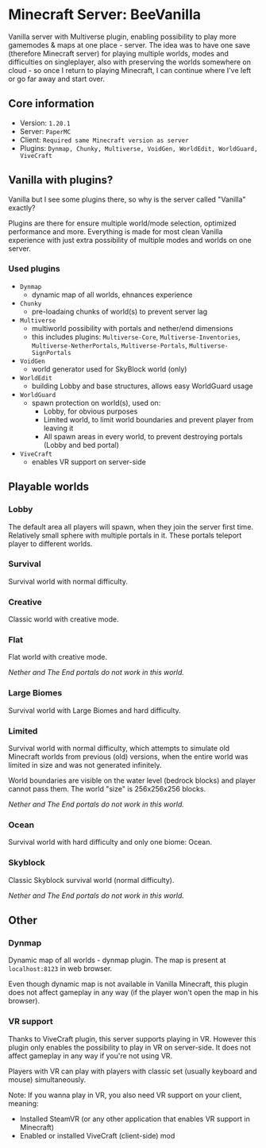 # Minecraft Server: BeeVanilla

Vanilla server with Multiverse plugin, enabling possibility to play more gamemodes & maps at one place - server. The idea was to have one save (therefore Minecraft server) for playing multiple worlds, modes and difficulties on singleplayer, also with preserving the worlds somewhere on cloud - so once I return to playing Minecraft, I can continue where I've left or go far away and start over.


## Core information

- Version:		`1.20.1`
- Server:		`PaperMC`
- Client:		`Required same Minecraft version as server`
- Plugins:		`Dynmap, Chunky, Multiverse, VoidGen, WorldEdit, WorldGuard, ViveCraft`


## Vanilla with plugins?

Vanilla but I see some plugins there, so why is the server called "Vanilla" exactly?

Plugins are there for ensure multiple world/mode selection, optimized performance and more. 
Everything is made for most clean Vanilla experience with just extra possibility of multiple modes and worlds on one server.

### Used plugins

- `Dynmap`
	- dynamic map of all worlds, ehnances experience
- `Chunky`		
	- pre-loadaing chunks of world(s) to prevent server lag
- `Multiverse`		
	- multiworld possibility with portals and nether/end dimensions
	- this includes plugins: `Multiverse-Core`, `Multiverse-Inventories`, `Multiverse-NetherPortals`, `Multiverse-Portals`, `Multiverse-SignPortals`
- `VoidGen`
	- world generator used for SkyBlock world (only)
- `WorldEdit`
	- building Lobby and base structures, allows easy WorldGuard usage
- `WorldGuard`
	- spawn protection on world(s), used on:
		- Lobby, for obvious purposes
		- Limited world, to limit world boundaries and prevent player from leaving it
		- All spawn areas in every world, to prevent destroying portals (Lobby and bed portal)
- `ViveCraft`	
	- enables VR support on server-side


## Playable worlds

### Lobby

The default area all players will spawn, when they join the server first time. Relatively small sphere with multiple portals in it. These portals teleport player to different worlds.

### Survival

Survival world with normal difficulty.

### Creative

Classic world with creative mode.

### Flat

Flat world with creative mode.

*Nether and The End portals do not work in this world.*

### Large Biomes

Survival world with Large Biomes and hard difficulty.

### Limited

Survival world with normal difficulty, which attempts to simulate old Minecraft worlds from previous (old) versions, when the entire world was limited in size and was not generated infinitely.

World boundaries are visible on the water level (bedrock blocks) and player cannot pass them. The world "size" is 256x256x256 blocks.

*Nether and The End portals do not work in this world.*

### Ocean

Survival world with hard difficulty and only one biome: Ocean.

### Skyblock

Classic Skyblock survival world (normal difficulty).

*Nether and The End portals do not work in this world.*


## Other

### Dynmap

Dynamic map of all worlds - dynmap plugin. The map is present at `localhost:8123` in web browser.

Even though dynamic map is not available in Vanilla Minecraft, this plugin does not affect gameplay in any way (if the player won't open the map in his browser).

### VR support

Thanks to ViveCraft plugin, this server supports playing in VR. However this plugin only enables the possibility to play in VR on server-side. It does not affect gameplay in any way if you're not using VR.

Players with VR can play with players with classic set (usually keyboard and mouse) simultaneously.

Note: If you wanna play in VR, you also need VR support on your client, meaning:
- Installed SteamVR (or any other application that enables VR support in Minecraft)
- Enabled or installed ViveCraft (client-side) mod 